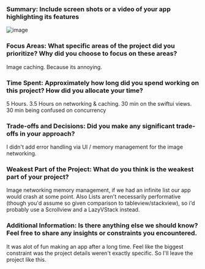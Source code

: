 ### Summary: Include screen shots or a video of your app highlighting its features
![image](https://github.com/user-attachments/assets/3487f085-3dfe-4192-9e28-b74ccb511a4a)


### Focus Areas: What specific areas of the project did you prioritize? Why did you choose to focus on these areas?
Image caching.  Because its annoying.
### Time Spent: Approximately how long did you spend working on this project? How did you allocate your time?
5 Hours.  3.5 Hours on networking & caching. 30 min on the swiftui views. 30 min being confused on concurrency
### Trade-offs and Decisions: Did you make any significant trade-offs in your approach?
I didn't add error handling via UI / memory management for the image networking.
### Weakest Part of the Project: What do you think is the weakest part of your project?
Image networking memory management, if we had an infinite list our app would crash at some point.
Also Lists aren't necessarily performative (though you'd assume so given comparison to tableview/stackview), so i'd probably use a Scrollview and a LazyVStack instead.
### Additional Information: Is there anything else we should know? Feel free to share any insights or constraints you encountered.
It was alot of fun making an app after a long time.  Feel like the biggest constraint was the project details weren't exactly specific.  So I'll leave the project like this.
